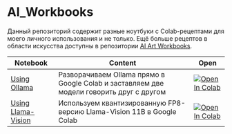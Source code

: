 # AI_Workbooks

Данный репозиторий содержит разные ноутбуки с Colab-рецептами для моего личного использования и не только. Ещё больше рецептов в области искусства доступны в репозитории [AI Art Workbooks](https://github.com/shwars/AI_Art_Workbooks).

Notebook | Content | Open
---------|---------|-----
[Using Ollama](LLM_Hosting/UsingOllama.ipynb) | Разворачиваем Ollama прямо в Google Colab и заставляем две модели говорить друг с другом | [![Open In Colab](https://colab.research.google.com/assets/colab-badge.svg)](https://colab.research.google.com/github/shwars/AI_Workbooks/blob/main/LLM_Hosting/UsingOllama.ipynb)
[Using Llama-Vision](Multimodal/UsingLlamaVision.ipynb) | Используем квантизированную FP8-версию Llama-Vision 11B в Google Colab | [![Open In Colab](https://colab.research.google.com/assets/colab-badge.svg)](https://colab.research.google.com/github/shwars/AI_Workbooks/blob/main/Multimodal/UsingLlamaVision.ipynb)